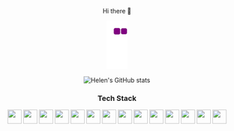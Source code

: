 <div align="center">
Hi there 👋

<!--
**weippig/weippig** is a ✨ _special_ ✨ repository because its `README.md` (this file) appears on your GitHub profile.

Here are some ideas to get you started:

- 🔭 I’m currently working on ...
- 🌱 I’m currently learning ...
- 👯 I’m looking to collaborate on ...
- 🤔 I’m looking for help with ...
- 💬 Ask me about ...
- 📫 How to reach me: ...
- 😄 Pronouns: ...
- ⚡ Fun fact: ...
-->

![snake gif](https://github.com/weippig/weippig/blob/output/github-contribution-grid-snake.gif)


![Helen's GitHub stats](https://github-readme-stats.vercel.app/api?username=weippig&theme=vue&show_icons=true)

### Tech Stack
<p>
<div align="center">
  <img height="32" width="32" src="https://cdn.simpleicons.org/go" />
  <img height="32" width="32" src="https://cdn.simpleicons.org/solidity" />
  <img height="32" width="32" src="https://cdn.simpleicons.org/c" />
  <img height="32" width="32" src="https://cdn.simpleicons.org/cplusplus" />
  <img height="32" width="32" src="https://cdn.simpleicons.org/python" />
  <img height="32" width="32" src="https://cdn.simpleicons.org/typescript" />
  <img height="32" width="32" src="https://cdn.simpleicons.org/react" />
  <img height="32" width="32" src="https://cdn.simpleicons.org/nextdotjs" />
  <img height="32" width="32" src="https://cdn.simpleicons.org/css3" />
  <img height="32" width="32" src="https://cdn.simpleicons.org/ethereum" />
  <img height="32" width="32" src="https://cdn.simpleicons.org/hyperledger" />
  <img height="32" width="32" src="https://cdn.simpleicons.org/linux/black" />
  <img height="32" width="32" src="https://cdn.simpleicons.org/kalilinux" />
  <img height="32" width="32" src="https://cdn.simpleicons.org/jekyll/black" />
<div/>
<p/>
  
<div/>
